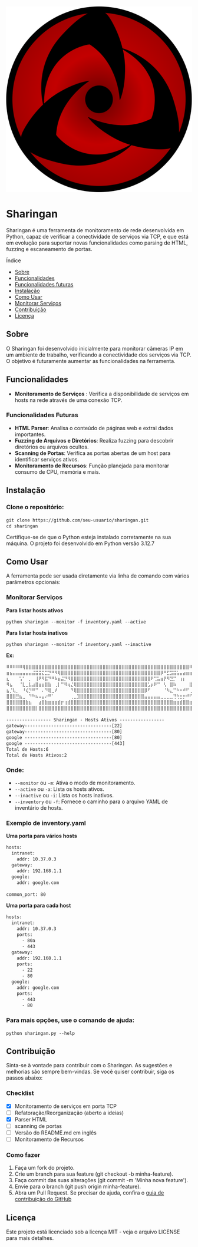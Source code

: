 ![Logo do Sharingan](images/Mangekyou_Sharingan.png)
# Sharingan
Sharingan é uma ferramenta de monitoramento de rede desenvolvida em Python, capaz de verificar a conectividade de serviços via TCP, e que está em evolução para suportar novas funcionalidades como parsing de HTML, fuzzing e escaneamento de portas.


Índice
- [Sobre](#sobre)
- [Funcionalidades](#funcionalidades)
- [Funcionalidades futuras](#funcionalidades-futuras)
- [Instalação](#instalação)
- [Como Usar](#como-usar)
- [Monitorar Serviços](#monitorar-serviços)
- [Contribuição](#contribuição)
- [Licença](#licença)

## Sobre

O Sharingan foi desenvolvido inicialmente para monitorar câmeras IP em um ambiente de trabalho, verificando a conectividade dos serviços via TCP. O objetivo é futuramente aumentar as funcionalidades na ferramenta. 

## Funcionalidades
- **Monitoramento de Serviços** : Verifica a disponibilidade de serviços em hosts na rede através de uma conexão TCP.

### Funcionalidades Futuras
- **HTML Parser**: Analisa o conteúdo de páginas web e extrai dados importantes.
- **Fuzzing de Arquivos e Diretórios**: Realiza fuzzing para descobrir diretórios ou arquivos ocultos.
- **Scanning de Portas**: Verifica as portas abertas de um host para identificar serviços ativos.
- **Monitoramento de Recursos**: Função planejada para monitorar consumo de CPU, memória e mais.

## Instalação
### Clone o repositório:

```
git clone https://github.com/seu-usuario/sharingan.git
cd sharingan

```

Certifique-se de que o Python esteja instalado corretamente na sua máquina. O projeto foi desenvolvido em Python versão 3.12.7

## Como Usar
A ferramenta pode ser usada diretamente via linha de comando com vários parâmetros opcionais:

### Monitorar Serviços
**Para listar hosts ativos**
```
python sharingan --monitor -f inventory.yaml --active
```
**Para listar hosts inativos**

```
python sharingan --monitor -f inventory.yaml --inactive
```
**Ex:**
``` 
⠿⠿⠿⠿⠿⢿⣿⣿⣿⣿⣿⣿⣿⣿⣿⣿⣿⣿⣿⣿⣿⣿⣿⣿⣿⣿⣿⣿⣿⣿⣿⣿⣿⣿⣿⣿⣿⣿⣿⣿⣿⣿⣿⣿⣿⣿⣿⣿⣿⣿⣿⣿⣿⣿⣿⣿⣿⠿⠿⠟⠛⠛⠛⠛⠛
⣶⣦⣤⣤⣤⣤⣤⣤⣬⣭⣭⣍⣉⡙⠛⠻⢿⣿⣿⣿⣿⣿⣿⣿⣿⣿⣿⣿⣿⣿⣿⣿⣿⣿⣿⣿⣿⣿⣿⣿⣿⣿⣿⣿⣿⣿⣿⣿⡿⠛⣋⣩⣭⣥⣤⣴⣶⣶⣶⣶⣶⣶⣶⣶⣶
⣆⠀⠀⠀⢡⠁⠀⡀⠀⢸⠟⠻⣯⠙⠛⠷⣶⣬⡙⠻⣿⣿⣿⣿⣿⣿⣿⣿⣿⣿⣿⣿⣿⣿⣿⣿⣿⣿⣿⣿⣿⣿⣿⣿⣿⠟⢉⣥⣶⡟⠻⣙⡉⠀⢰⡆⠀⠀⣡⠀⣧⠀⠀⠀⢨
⠻⣦⠀⠀⠈⣇⣀⣧⣴⣿⣶⣶⣿⣷⠀⢀⡇⠉⠻⢶⣌⢿⣿⣿⣿⣿⣿⣿⣿⣿⣿⣿⣿⣿⣿⣿⣿⣿⣿⣿⣿⣿⣿⣿⣡⡶⠟⠉⠀⢣⠀⣿⠷⠀⠀⠀⠀⣿⡷⢀⠇⠀⠀⢠⣿
⣦⡈⢧⡀⠀⠘⢮⡙⠛⠉⠀⠄⠙⢿⣀⠞⠀⠀⠀⠀⠙⢿⣿⣿⣿⣿⣿⣿⣿⣿⣿⣿⣿⣿⣿⣿⣿⣿⣿⣿⣿⣿⣿⡿⠋⠀⠀⠀⠀⠈⠳⣄⠉⠓⠒⠚⠋⢀⡠⠋⠀⢀⣴⣏⣿
⣿⣿⣿⣛⣦⣀⠀⠙⠓⠦⠤⣤⠔⠛⠁⠀⠀⠀⠀⠀⢀⣀⣹⣿⣿⣿⣿⣿⣿⣿⣿⣿⣿⣿⣿⣿⣿⣿⣿⣿⣿⣿⣿⣤⣤⣤⣤⣤⣀⣀⣀⣀⢙⢓⣒⡒⠚⠋⢠⣤⢶⣟⣽⣿⣿
⣿⣿⣿⣿⣿⣿⣷⣦⠀⠀⣴⣿⣷⣶⣶⣶⣾⡖⢰⣾⣿⣿⣿⣿⣿⣿⣿⣿⣿⣿⣿⣿⣿⣿⣿⣿⣿⣿⣿⣿⣿⣿⣿⣿⣿⣿⣿⣿⣿⣿⣿⣿⣶⣶⣾⣿⣿⣶⣾⣿⣿⣿⣿⣿⣿
⣿⣿⣿⣿⣿⣿⣿⣿⣿⡇⣿⣿⣿⣿⣿⣿⣿⣿⣿⣿⣿⣿⣿⣿⣿⣿⣿⣿⣿⣿⣿⣿⣿⣿⣿⣿⣿⣿⣿⣿⣿⣿⣿⣿⣿⣿⣿⣿⣿⣿⣿⣿⣿⣿⣿⣿⣿⣿⣿⣿⣿⣿⣿⣿⣿

----------------- Sharingan - Hosts Ativos -----------------     
gateway---------------------------------[22]
gateway---------------------------------[80]
google ---------------------------------[80]
google ---------------------------------[443]
Total de Hosts:6
Total de Hosts Ativos:2

```

### Onde:

- `--monitor` ou `-m`: Ativa o modo de monitoramento.
- `--active` ou `-a`: Lista os hosts ativos.
- `--inactive` ou `-i`: Lista os hosts inativos.
- `--inventory` ou `-f`: Fornece o caminho para o arquivo YAML de inventário de hosts.

### Exemplo de inventory.yaml

**Uma porta para vários hosts**
``` 
hosts:
  intranet:
    addr: 10.37.0.3
  gateway:
    addr: 192.168.1.1
  google:
    addr: google.com
    
common_port: 80

```

**Uma porta para cada host**

``` 
hosts:
  intranet:
    addr: 10.37.0.3
    ports:
      - 80a
      - 443
  gateway:
    addr: 192.168.1.1
    ports:
      - 22
      - 80
  google:
    addr: google.com
    ports:
      - 443
      - 80

```


### Para mais opções, use o comando de ajuda:

```
python sharingan.py --help

```
## Contribuição
Sinta-se à vontade para contribuir com o Sharingan. As sugestões e melhorias são sempre bem-vindas. Se você quiser contribuir, siga os passos abaixo:

### Checklist

- [x] Monitoramento de serviços em porta TCP
- [ ] Refatoração/Reorganização (aberto a ideias)
- [x] Parser HTML
- [ ] scanning de portas
- [ ] Versão do README.md em inglês
- [ ] Monitoramento de Recursos

### Como fazer
1. Faça um fork do projeto.
2. Crie um branch para sua feature (git checkout -b minha-feature).
3. Faça commit das suas alterações (git commit -m 'Minha nova feature').
4. Envie para o branch (git push origin minha-feature).
5. Abra um Pull Request.
Se precisar de ajuda, confira o [guia de contribuição do GitHub](https://docs.github.com/en/get-started/quickstart/contributing-to-projects)
## Licença
Este projeto está licenciado sob a licença MIT - veja o arquivo LICENSE para mais detalhes.
